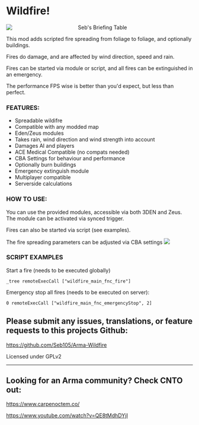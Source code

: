# Wildfire!
<img src="https://github.com/Seb105/Arma-Wildfire/blob/main/images/20211104135115_1.jpg?raw=true" alt="Seb's Briefing Table" style="display: block; text-align: center">

This mod adds scripted fire spreading from foliage to foliage, and optionally buildings.

Fires do damage, and are affected by wind direction, speed and rain.

Fires can be started via module or script, and all fires can be extinguished in an emergency. 

The performance FPS wise is better than you'd expect, but less than perfect.

### FEATURES:
- Spreadable wildifre
- Compatible with any modded map
- Eden/Zeus modules
- Takes rain, wind direction and wind strength into account
- Damages AI and players
- ACE Medical Compatible (no compats needed)
- CBA Settings for behaviour and performance
- Optionally burn buildings
- Emergency extinguish module
- Multiplayer compatible
- Serverside calculations



### HOW TO USE:

You can  use the provided modules, accessible via both 3DEN and Zeus.
The module can be activated via synced trigger.

Fires can also be started via script (see examples).

The fire spreading parameters can be adjusted via CBA settings
<img src="https://github.com/Seb105/Arma-Wildfire/blob/main/images/20211104134920_1.jpg?raw=true">

### SCRIPT EXAMPLES

Start a fire (needs to be executed globally)

`_tree remoteExecCall ["wildfire_main_fnc_fire"]`

Emergency stop all fires (needs to be executed on server):

`0 remoteExecCall ["wildfire_main_fnc_emergencyStop", 2]`

## Please submit any issues, translations, or feature requests to this projects Github:

https://github.com/Seb105/Arma-Wildfire

Licensed under GPLv2

______

## Looking for an Arma community? Check CNTO out:

https://www.carpenoctem.co/

https://www.youtube.com/watch?v=QE8tMdhDYjI
